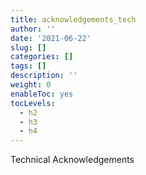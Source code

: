 ```yaml
---
title: acknowledgements_tech
author: ''
date: '2021-06-22'
slug: []
categories: []
tags: []
description: ''
weight: 0
enableToc: yes
tocLevels:
  - h2
  - h3
  - h4
---
```

Technical Acknowledgements
